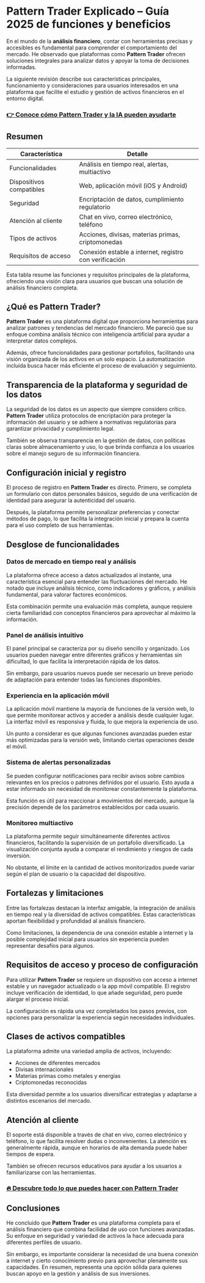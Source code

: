 # Pattern Trader Explicado – Guía 2025 de funciones y beneficios
   
En el mundo de la **análisis financiero**, contar con herramientas precisas y accesibles es fundamental para comprender el comportamiento del mercado. He observado que plataformas como **Pattern Trader** ofrecen soluciones integrales para analizar datos y apoyar la toma de decisiones informadas.

La siguiente revisión describe sus características principales, funcionamiento y consideraciones para usuarios interesados en una plataforma que facilite el estudio y gestión de activos financieros en el entorno digital.  

### [👉 Conoce cómo Pattern Trader y la IA pueden ayudarte](https://tinyurl.com/23xbykwc)
## Resumen  

| Característica               | Detalle                                  |
|-----------------------------|------------------------------------------|
| Funcionalidades             | Análisis en tiempo real, alertas, multiactivo |
| Dispositivos compatibles    | Web, aplicación móvil (iOS y Android)    |
| Seguridad                  | Encriptación de datos, cumplimiento regulatorio |
| Atención al cliente        | Chat en vivo, correo electrónico, teléfono |
| Tipos de activos           | Acciones, divisas, materias primas, criptomonedas |
| Requisitos de acceso       | Conexión estable a internet, registro con verificación |

Esta tabla resume las funciones y requisitos principales de la plataforma, ofreciendo una visión clara para usuarios que buscan una solución de análisis financiero completa.  

## ¿Qué es Pattern Trader?  
**Pattern Trader** es una plataforma digital que proporciona herramientas para analizar patrones y tendencias del mercado financiero. Me pareció que su enfoque combina análisis técnico con inteligencia artificial para ayudar a interpretar datos complejos.

Además, ofrece funcionalidades para gestionar portafolios, facilitando una visión organizada de los activos en un solo espacio. La automatización incluida busca hacer más eficiente el proceso de evaluación y seguimiento.  

## Transparencia de la plataforma y seguridad de los datos  
La seguridad de los datos es un aspecto que siempre considero crítico. **Pattern Trader** utiliza protocolos de encriptación para proteger la información del usuario y se adhiere a normativas regulatorias para garantizar privacidad y cumplimiento legal.

También se observa transparencia en la gestión de datos, con políticas claras sobre almacenamiento y uso, lo que brinda confianza a los usuarios sobre el manejo seguro de su información financiera.  

## Configuración inicial y registro  
El proceso de registro en **Pattern Trader** es directo. Primero, se completa un formulario con datos personales básicos, seguido de una verificación de identidad para asegurar la autenticidad del usuario.

Después, la plataforma permite personalizar preferencias y conectar métodos de pago, lo que facilita la integración inicial y prepara la cuenta para el uso completo de sus herramientas.  

## Desglose de funcionalidades  

### Datos de mercado en tiempo real y análisis  
La plataforma ofrece acceso a datos actualizados al instante, una característica esencial para entender las fluctuaciones del mercado. He notado que incluye análisis técnico, como indicadores y gráficos, y análisis fundamental, para valorar factores económicos.

Esta combinación permite una evaluación más completa, aunque requiere cierta familiaridad con conceptos financieros para aprovechar al máximo la información.  

### Panel de análisis intuitivo  
El panel principal se caracteriza por su diseño sencillo y organizado. Los usuarios pueden navegar entre diferentes gráficos y herramientas sin dificultad, lo que facilita la interpretación rápida de los datos.

Sin embargo, para usuarios nuevos puede ser necesario un breve periodo de adaptación para entender todas las funciones disponibles.  

### Experiencia en la aplicación móvil  
La aplicación móvil mantiene la mayoría de funciones de la versión web, lo que permite monitorear activos y acceder a análisis desde cualquier lugar. La interfaz móvil es responsiva y fluida, lo que mejora la experiencia de uso.

Un punto a considerar es que algunas funciones avanzadas pueden estar más optimizadas para la versión web, limitando ciertas operaciones desde el móvil.  

### Sistema de alertas personalizadas  
Se pueden configurar notificaciones para recibir avisos sobre cambios relevantes en los precios o patrones definidos por el usuario. Esto ayuda a estar informado sin necesidad de monitorear constantemente la plataforma.

Esta función es útil para reaccionar a movimientos del mercado, aunque la precisión depende de los parámetros establecidos por cada usuario.  

### Monitoreo multiactivo  
La plataforma permite seguir simultáneamente diferentes activos financieros, facilitando la supervisión de un portafolio diversificado. La visualización conjunta ayuda a comparar el rendimiento y riesgos de cada inversión.

No obstante, el límite en la cantidad de activos monitorizados puede variar según el plan de usuario o la capacidad del dispositivo.  

## Fortalezas y limitaciones  
Entre las fortalezas destacan la interfaz amigable, la integración de análisis en tiempo real y la diversidad de activos compatibles. Estas características aportan flexibilidad y profundidad al análisis financiero.

Como limitaciones, la dependencia de una conexión estable a internet y la posible complejidad inicial para usuarios sin experiencia pueden representar desafíos para algunos.  

## Requisitos de acceso y proceso de configuración  
Para utilizar **Pattern Trader** se requiere un dispositivo con acceso a internet estable y un navegador actualizado o la app móvil compatible. El registro incluye verificación de identidad, lo que añade seguridad, pero puede alargar el proceso inicial.

La configuración es rápida una vez completados los pasos previos, con opciones para personalizar la experiencia según necesidades individuales.  

## Clases de activos compatibles  
La plataforma admite una variedad amplia de activos, incluyendo:

- Acciones de diferentes mercados  
- Divisas internacionales  
- Materias primas como metales y energías  
- Criptomonedas reconocidas  

Esta diversidad permite a los usuarios diversificar estrategias y adaptarse a distintos escenarios del mercado.  

## Atención al cliente  
El soporte está disponible a través de chat en vivo, correo electrónico y teléfono, lo que facilita resolver dudas o inconvenientes. La atención es generalmente rápida, aunque en horarios de alta demanda puede haber tiempos de espera.

También se ofrecen recursos educativos para ayudar a los usuarios a familiarizarse con las herramientas.  

### [🔥 Descubre todo lo que puedes hacer con Pattern Trader](https://tinyurl.com/23xbykwc)
## Conclusiones  
He concluido que **Pattern Trader** es una plataforma completa para el análisis financiero que combina facilidad de uso con funciones avanzadas. Su enfoque en seguridad y variedad de activos la hace adecuada para diferentes perfiles de usuario.

Sin embargo, es importante considerar la necesidad de una buena conexión a internet y cierto conocimiento previo para aprovechar plenamente sus capacidades. En resumen, representa una opción sólida para quienes buscan apoyo en la gestión y análisis de sus inversiones.